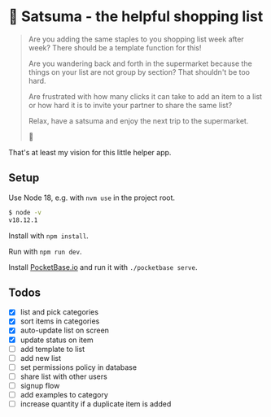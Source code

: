# 🍊 Satsuma - the helpful shopping list

> Are you adding the same staples to you shopping list week after week? There should be a template function for this!
>
> Are you wandering back and forth in the supermarket because the things on your list are not group by section? That shouldn't be too hard.
>
> Are frustrated with how many clicks it can take to add an item to a list or how hard it is to invite your partner to share the same list?
>
> Relax, have a satsuma and enjoy the next trip to the supermarket.
>
> 🍊

That's at least my vision for this little helper app.

## Setup

Use Node 18, e.g. with `nvm use` in the project root.

```bash
$ node -v
v18.12.1
```

Install with `npm install`.

Run with `npm run dev`.

Install [PocketBase.io](https://pocketbase.io/) and run it with `./pocketbase serve`.

## Todos

- [x] list and pick categories
- [x] sort items in categories
- [x] auto-update list on screen
- [x] update status on item
- [ ] add template to list
- [ ] add new list
- [ ] set permissions policy in database
- [ ] share list with other users
- [ ] signup flow
- [ ] add examples to category
- [ ] increase quantity if a duplicate item is added
